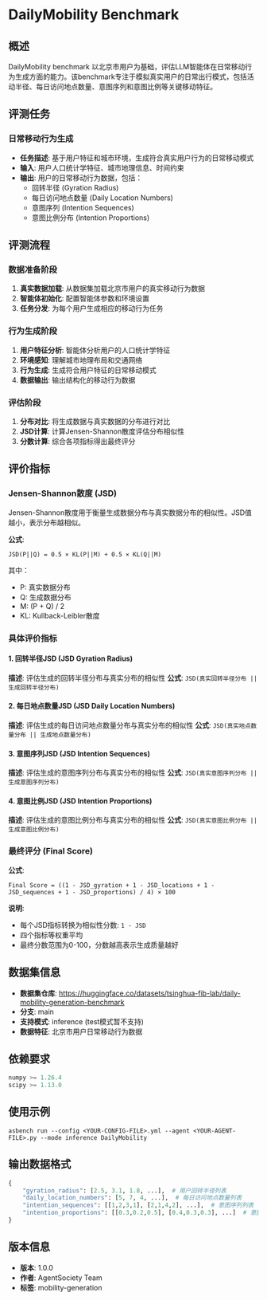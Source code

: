 # DailyMobility Benchmark

## 概述

DailyMobility benchmark 以北京市用户为基础，评估LLM智能体在日常移动行为生成方面的能力。该benchmark专注于模拟真实用户的日常出行模式，包括活动半径、每日访问地点数量、意图序列和意图比例等关键移动特征。

## 评测任务

### 日常移动行为生成
- **任务描述**: 基于用户特征和城市环境，生成符合真实用户行为的日常移动模式
- **输入**: 用户人口统计学特征、城市地理信息、时间约束
- **输出**: 用户的日常移动行为数据，包括：
  - 回转半径 (Gyration Radius)
  - 每日访问地点数量 (Daily Location Numbers)
  - 意图序列 (Intention Sequences)
  - 意图比例分布 (Intention Proportions)

## 评测流程

### 数据准备阶段
1. **真实数据加载**: 从数据集加载北京市用户的真实移动行为数据
2. **智能体初始化**: 配置智能体参数和环境设置
3. **任务分发**: 为每个用户生成相应的移动行为任务

### 行为生成阶段
1. **用户特征分析**: 智能体分析用户的人口统计学特征
2. **环境感知**: 理解城市地理布局和交通网络
3. **行为生成**: 生成符合用户特征的日常移动模式
4. **数据输出**: 输出结构化的移动行为数据

### 评估阶段
1. **分布对比**: 将生成数据与真实数据的分布进行对比
2. **JSD计算**: 计算Jensen-Shannon散度评估分布相似性
3. **分数计算**: 综合各项指标得出最终评分

## 评价指标

### Jensen-Shannon散度 (JSD)

Jensen-Shannon散度用于衡量生成数据分布与真实数据分布的相似性。JSD值越小，表示分布越相似。

**公式**:
```
JSD(P||Q) = 0.5 × KL(P||M) + 0.5 × KL(Q||M)
```

其中：
- P: 真实数据分布
- Q: 生成数据分布  
- M: (P + Q) / 2
- KL: Kullback-Leibler散度

### 具体评价指标

#### 1. 回转半径JSD (JSD Gyration Radius)
**描述**: 评估生成的回转半径分布与真实分布的相似性
**公式**: `JSD(真实回转半径分布 || 生成回转半径分布)`

#### 2. 每日地点数量JSD (JSD Daily Location Numbers)
**描述**: 评估生成的每日访问地点数量分布与真实分布的相似性
**公式**: `JSD(真实地点数量分布 || 生成地点数量分布)`

#### 3. 意图序列JSD (JSD Intention Sequences)
**描述**: 评估生成的意图序列分布与真实分布的相似性
**公式**: `JSD(真实意图序列分布 || 生成意图序列分布)`

#### 4. 意图比例JSD (JSD Intention Proportions)
**描述**: 评估生成的意图比例分布与真实分布的相似性
**公式**: `JSD(真实意图比例分布 || 生成意图比例分布)`

### 最终评分 (Final Score)

**公式**:
```
Final Score = ((1 - JSD_gyration + 1 - JSD_locations + 1 - JSD_sequences + 1 - JSD_proportions) / 4) × 100
```

**说明**:
- 每个JSD指标转换为相似性分数: `1 - JSD`
- 四个指标等权重平均
- 最终分数范围为0-100，分数越高表示生成质量越好

## 数据集信息

- **数据集仓库**: https://huggingface.co/datasets/tsinghua-fib-lab/daily-mobility-generation-benchmark
- **分支**: main
- **支持模式**: inference (test模式暂不支持)
- **数据特征**: 北京市用户日常移动行为数据

## 依赖要求

```python
numpy >= 1.26.4
scipy >= 1.13.0
```

## 使用示例

```shell
asbench run --config <YOUR-CONFIG-FILE>.yml --agent <YOUR-AGENT-FILE>.py --mode inference DailyMobility
```

## 输出数据格式

```python
{
    "gyration_radius": [2.5, 3.1, 1.8, ...],  # 用户回转半径列表
    "daily_location_numbers": [5, 7, 4, ...],  # 每日访问地点数量列表
    "intention_sequences": [[1,2,3,1], [2,1,4,2], ...],  # 意图序列列表
    "intention_proportions": [[0.3,0.2,0.5], [0.4,0.3,0.3], ...]  # 意图比例列表
}
```

## 版本信息

- **版本**: 1.0.0
- **作者**: AgentSociety Team
- **标签**: mobility-generation 